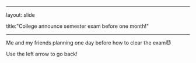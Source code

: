 ----

layout: slide

title:"College announce semester exam before one month!"

----

Me and my friends planning one day before how to clear the exam😈

Use the left arrow to go back!

